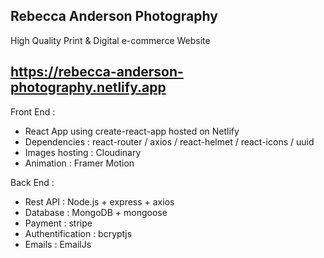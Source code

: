## Rebecca Anderson Photography

High Quality Print & Digital e-commerce Website

## https://rebecca-anderson-photography.netlify.app

Front End :

- React App using create-react-app hosted on Netlify
- Dependencies : react-router / axios / react-helmet / react-icons / uuid
- Images hosting : Cloudinary
- Animation : Framer Motion

Back End :

- Rest API : Node.js + express + axios
- Database : MongoDB + mongoose
- Payment : stripe
- Authentification : bcryptjs
- Emails : EmailJs
